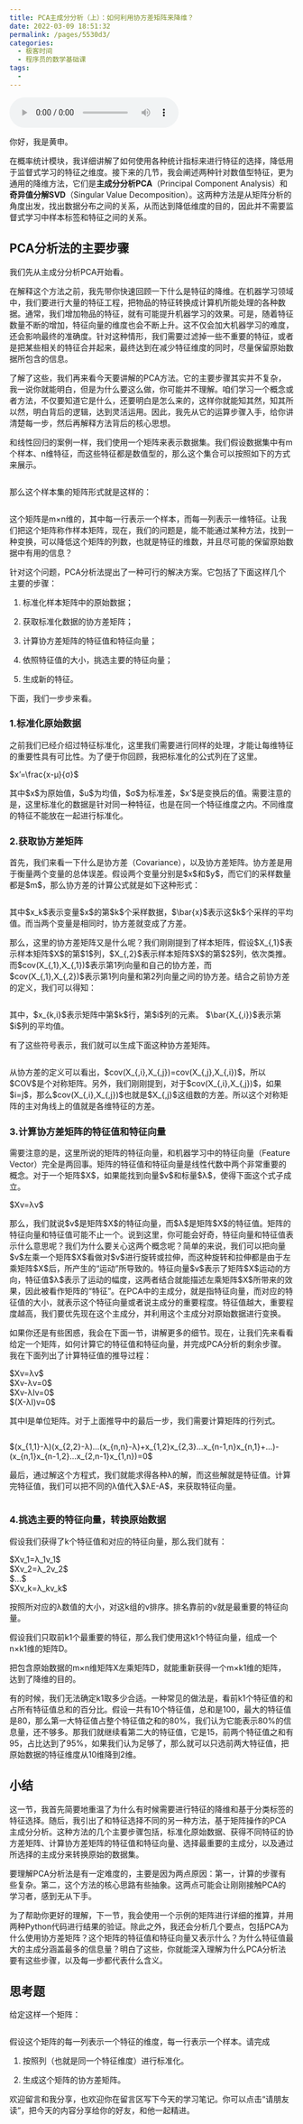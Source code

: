 ```yaml
---
title: PCA主成分分析（上）：如何利用协方差矩阵来降维？
date: 2022-03-09 18:51:32
permalink: /pages/5530d3/
categories:
  - 极客时间
  - 程序员的数学基础课
tags:
  - 
---
```

<audio title="42.PCA主成分分析（上）：如何利用协方差矩阵来降维？" src="https://static001.geekbang.org/resource/audio/6d/06/6d069e84c3d081776283e9d1e4403106.mp3" controls="controls"></audio> 
<p>你好，我是黄申。</p><p>在概率统计模块，我详细讲解了如何使用各种统计指标来进行特征的选择，降低用于监督式学习的特征之维度。接下来的几节，我会阐述两种针对数值型特征，更为通用的降维方法，它们是<strong>主成分分析PCA</strong>（Principal Component Analysis）和<strong>奇异值分解SVD</strong>（Singular Value Decomposition）。这两种方法是从矩阵分析的角度出发，找出数据分布之间的关系，从而达到降低维度的目的，因此并不需要监督式学习中样本标签和特征之间的关系。</p><h2>PCA分析法的主要步骤</h2><p>我们先从主成分分析PCA开始看。</p><p>在解释这个方法之前，我先带你快速回顾一下什么是特征的降维。在机器学习领域中，我们要进行大量的特征工程，把物品的特征转换成计算机所能处理的各种数据。通常，我们增加物品的特征，就有可能提升机器学习的效果。可是，随着特征数量不断的增加，特征向量的维度也会不断上升。这不仅会加大机器学习的难度，还会影响最终的准确度。针对这种情形，我们需要过滤掉一些不重要的特征，或者是把某些相关的特征合并起来，最终达到在减少特征维度的同时，尽量保留原始数据所包含的信息。</p><p>了解了这些，我们再来看今天要讲解的PCA方法。它的主要步骤其实并不复杂，我一说你就能明白，但是为什么要这么做，你可能并不理解。咱们学习一个概念或者方法，不仅要知道它是什么，还要明白是怎么来的，这样你就能知其然，知其所以然，明白背后的逻辑，达到灵活运用。因此，我先从它的运算步骤入手，给你讲清楚每一步，然后再解释方法背后的核心思想。</p><!-- [[[read_end]]] --><p>和线性回归的案例一样，我们使用一个矩阵来表示数据集。我们假设数据集中有m个样本、n维特征，而这些特征都是数值型的，那么这个集合可以按照如下的方式来展示。</p><p><img src="https://static001.geekbang.org/resource/image/10/e2/10cf8973fd0f94e778c808bdda2881e2.png?wh=1296*344" alt=""></p><p>那么这个样本集的矩阵形式就是这样的：</p><p><img src="https://static001.geekbang.org/resource/image/fb/20/fb10462182f9cc58b389771316f40720.png?wh=702*276" alt=""></p><p>这个矩阵是m×n维的，其中每一行表示一个样本，而每一列表示一维特征。让我们把这个矩阵称作样本矩阵，现在，我们的问题是，能不能通过某种方法，找到一种变换，可以降低这个矩阵的列数，也就是特征的维数，并且尽可能的保留原始数据中有用的信息？</p><p>针对这个问题，PCA分析法提出了一种可行的解决方案。它包括了下面这样几个主要的步骤：</p><ol>
<li>
<p>标准化样本矩阵中的原始数据；</p>
</li>
<li>
<p>获取标准化数据的协方差矩阵；</p>
</li>
<li>
<p>计算协方差矩阵的特征值和特征向量；</p>
</li>
<li>
<p>依照特征值的大小，挑选主要的特征向量；</p>
</li>
<li>
<p>生成新的特征。</p>
</li>
</ol><p>下面，我们一步步来看。</p><h3>1.标准化原始数据</h3><p>之前我们已经介绍过特征标准化，这里我们需要进行同样的处理，才能让每维特征的重要性具有可比性。为了便于你回顾，我把标准化的公式列在了这里。</p><p>$x’=\frac{x-μ}{σ}$</p><p>其中$x$为原始值，$u$为均值，$σ$为标准差，$x’$是变换后的值。需要注意的是，这里标准化的数据是针对同一种特征，也是在同一个特征维度之内。不同维度的特征不能放在一起进行标准化。</p><h3>2.获取协方差矩阵</h3><p>首先，我们来看一下什么是协方差（Covariance），以及协方差矩阵。协方差是用于衡量两个变量的总体误差。假设两个变量分别是$x$和$y$，而它们的采样数量都是$m$，那么协方差的计算公式就是如下这种形式：</p><p><img src="https://static001.geekbang.org/resource/image/27/c2/2732d3255408c3bb4e01f6c2bd4499c2.png?wh=558*198" alt=""></p><p>其中$x_k$表示变量$x$的第$k$个采样数据，$\bar{x}$表示这$k$个采样的平均值。而当两个变量是相同时，协方差就变成了方差。</p><p>那么，这里的协方差矩阵又是什么呢？我们刚刚提到了样本矩阵，假设$X_{,1}$表示样本矩阵$X$的第$1$列，$X_{,2}$表示样本矩阵$X$的第$2$列，依次类推。而$cov(X_{,1},X_{,1})$表示第1列向量和自己的协方差，而$cov(X_{,1},X_{,2})$表示第1列向量和第2列向量之间的协方差。结合之前协方差的定义，我们可以得知：</p><p><img src="https://static001.geekbang.org/resource/image/a3/a0/a3664cc303c7473df6dae33c6a0fbca0.png?wh=728*200" alt=""></p><p>其中，$x_{k,i}$表示矩阵中第$k$行，第$i$列的元素。 $\bar{X_{,i}}$表示第$i$列的平均值。</p><p>有了这些符号表示，我们就可以生成下面这种协方差矩阵。</p><p><img src="https://static001.geekbang.org/resource/image/ff/6c/ffe746718b2dde0a76051066326d226c.png?wh=1268*312" alt=""></p><p>从协方差的定义可以看出，$cov(X_{,i},X_{,j})=cov(X_{,j},X_{,i})$，所以$COV$是个对称矩阵。另外，我们刚刚提到，对于$cov(X_{,i},X_{,j})$，如果$i=j$，那么$cov(X_{,i},X_{,j})$也就是$X_{,j}$这组数的方差。所以这个对称矩阵的主对角线上的值就是各维特征的方差。</p><h3>3.计算协方差矩阵的特征值和特征向量</h3><p>需要注意的是，这里所说的矩阵的特征向量，和机器学习中的特征向量（Feature Vector）完全是两回事。矩阵的特征值和特征向量是线性代数中两个非常重要的概念。对于一个矩阵$X$，如果能找到向量$v$和标量$λ$，使得下面这个式子成立。</p><p>$Xv=λv$</p><p>那么，我们就说$v$是矩阵$X$的特征向量，而$λ$是矩阵$X$的特征值。矩阵的特征向量和特征值可能不止一个。说到这里，你可能会好奇，特征向量和特征值表示什么意思呢？我们为什么要关心这两个概念呢？简单的来说，我们可以把向量$v$左乘一个矩阵$X$看做对$v$进行旋转或拉伸，而这种旋转和拉伸都是由于左乘矩阵$X$后，所产生的“运动”所导致的。特征向量$v$表示了矩阵$X$运动的方向，特征值$λ$表示了运动的幅度，这两者结合就能描述左乘矩阵$X$所带来的效果，因此被看作矩阵的“特征”。在PCA中的主成分，就是指特征向量，而对应的特征值的大小，就表示这个特征向量或者说主成分的重要程度。特征值越大，重要程度越高，我们要优先现在这个主成分，并利用这个主成分对原始数据进行变换。</p><p>如果你还是有些困惑，我会在下面一节，讲解更多的细节。现在，让我们先来看看给定一个矩阵，如何计算它的特征值和特征向量，并完成PCA分析的剩余步骤。我在下面列出了计算特征值的推导过程：</p><p>$Xv=λv$<br>
$Xv-λv=0$<br>
$Xv-λIv=0$<br>
$(X-λI)v=0$</p><p>其中I是单位矩阵。对于上面推导中的最后一步，我们需要计算矩阵的行列式。</p><p><img src="https://static001.geekbang.org/resource/image/37/d0/373722f933c8a6afc97052c5f3686ed0.png?wh=1234*476" alt=""></p><p>$(x_{1,1}-λ)(x_{2,2}-λ)…(x_{n,n}-λ)+x_{1,2}x_{2,3}…x_{n-1,n}x_{n,1}+…)-(x_{n,1}x_{n-1,2}…x_{2,n-1}x_{1,n})=0$</p><p>最后，通过解这个方程式，我们就能求得各种λ的解，而这些解就是特征值。计算完特征值，我们可以把不同的λ值代入$λE-A$，来获取特征向量。</p><p><img src="https://static001.geekbang.org/resource/image/17/cb/1776be34cd7d73453a33e7259abbe0cb.png?wh=278*292" alt=""></p><h3>4.挑选主要的特征向量，转换原始数据</h3><p>假设我们获得了k个特征值和对应的特征向量，那么我们就有：</p><p>$Xv_1=λ_1v_1$<br>
$Xv_2=λ_2v_2$<br>
$…$<br>
$Xv_k=λ_kv_k$</p><p>按照所对应的λ数值的大小，对这k组的v排序。排名靠前的v就是最重要的特征向量。</p><p>假设我们只取前k1个最重要的特征，那么我们使用这k1个特征向量，组成一个n×k1维的矩阵D。</p><p>把包含原始数据的m×n维矩阵X左乘矩阵D，就能重新获得一个m×k1维的矩阵，达到了降维的目的。</p><p>有的时候，我们无法确定k1取多少合适。一种常见的做法是，看前k1个特征值的和占所有特征值总和的百分比。假设一共有10个特征值，总和是100，最大的特征值是80，那么第一大特征值占整个特征值之和的80%，我们认为它能表示80%的信息量，还不够多。那我们就继续看第二大的特征值，它是15，前两个特征值之和有95，占比达到了95%，如果我们认为足够了，那么就可以只选前两大特征值，把原始数据的特征维度从10维降到2维。</p><h2>小结</h2><p>这一节，我首先简要地重温了为什么有时候需要进行特征的降维和基于分类标签的特征选择。随后，我引出了和特征选择不同的另一种方法，基于矩阵操作的PCA主成分分析。这种方法的几个主要步骤包括，标准化原始数据、获得不同特征的协方差矩阵、计算协方差矩阵的特征值和特征向量、选择最重要的主成分，以及通过所选择的主成分来转换原始的数据集。</p><p>要理解PCA分析法是有一定难度的，主要是因为两点原因：第一，计算的步骤有些复杂。第二，这个方法的核心思路有些抽象。这两点可能会让刚刚接触PCA的学习者，感到无从下手。</p><p>为了帮助你更好的理解，下一节，我会使用一个示例的矩阵进行详细的推算，并用两种Python代码进行结果的验证。除此之外，我还会分析几个要点，包括PCA为什么使用协方差矩阵？这个矩阵的特征值和特征向量又表示什么？为什么特征值最大的主成分涵盖最多的信息量？明白了这些，你就能深入理解为什么PCA分析法要有这些步骤，以及每一步都代表什么含义。</p><h2>思考题</h2><p>给定这样一个矩阵：</p><p><img src="https://static001.geekbang.org/resource/image/96/9f/962b0abb078974d1d964627e43081f9f.png?wh=332*208" alt=""></p><p>假设这个矩阵的每一列表示一个特征的维度，每一行表示一个样本。请完成</p><ol>
<li>
<p>按照列（也就是同一个特征维度）进行标准化。</p>
</li>
<li>
<p>生成这个矩阵的协方差矩阵。</p>
</li>
</ol><p>欢迎留言和我分享，也欢迎你在留言区写下今天的学习笔记。你可以点击“请朋友读”，把今天的内容分享给你的好友，和他一起精进。</p>